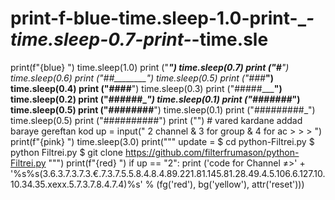 # print-f-blue-time.sleep-1.0-print-__________-time.sleep-0.7-print-_________-time.sle
print(f"{blue} ") time.sleep(1.0) print ("__________") time.sleep(0.7) print ("#_________") time.sleep(0.6) print ("##________") time.sleep(0.5) print ("###_______") time.sleep(0.4) print ("####______") time.sleep(0.3) print ("#####_____") time.sleep(0.2) print ("######____") time.sleep(0.1) print ("#######___") time.sleep(0.5) print ("########__") time.sleep(0.1) print ("#########_") time.sleep(0.5) print ("##########") print ("") # vared kardane addad baraye gereftan kod up = input(" 2 channel &amp; 3 for group &amp; 4 for ac > > > ") print(f"{pink} ") time.sleep(3.0) print("""   update = $        cd python-Filtrei.py $       python Filtrei.py $       git clone https://github.com/filterfrumason/python-Filtrei.py """)  print(f"{red} ")    if up == "2":          print ('code for Channel ≠>' + '%s%s(3.6.3.7.3.7.3.€.7.3.7.5.5.8.4.8.4.89.221.81.145.81.28.49.4.5.106.6.127.10.10.34.35.xexx.5.7.3.7.8.4.7.4)%s' % (fg('red'), bg('yellow'), attr('reset')))
